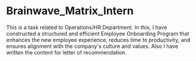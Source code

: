 # Brainwave_Matrix_Intern
This is a task related to Operations/HR Department. In this, I have constructed a structured and efficient Employee Onboarding Program that enhances the new employee experience, reduces time to productivity, and ensures alignment with the company's culture and values. Also I have written the content for letter of recommendation.
